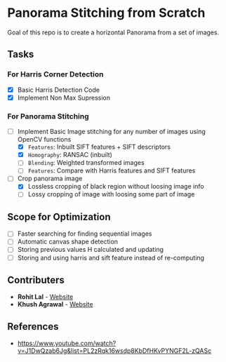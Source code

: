 # Panorama Stitching from Scratch

Goal of this repo is to create a horizontal Panorama from a set of images. 

## Tasks

### For Harris Corner Detection

- [X] Basic Harris Detection Code
- [x] Implement Non Max Supression 

### For Panorama Stitching

- [ ] Implement Basic Image stitching for any number of images using OpenCV functions
  - [x] `Features`: Inbuilt SIFT features + SIFT descriptors 
  - [x] `Homography`: RANSAC (inbuilt)
  - [ ] `Blending`: Weighted transformed images
  - [ ] `Features`: Compare with Harris features and SIFT features
- [ ] Crop panorama image
  - [x] Lossless cropping of black region without loosing image info
  - [ ] Lossy cropping of image with loosing some part of image 

## Scope for Optimization

- [ ] Faster searching for finding sequential images
- [ ] Automatic canvas shape detection
- [ ] Storing previous values H calculated and updating
- [ ] Storing and using harris and sift feature instead of re-computing

## Contributers

- **Rohit Lal** - [Website](http://take2rohit.github.io/)
- **Khush Agrawal** - [Website](https://khush3.github.io/)

## References

- https://www.youtube.com/watch?v=J1DwQzab6Jg&list=PL2zRqk16wsdp8KbDfHKvPYNGF2L-zQASc
<!-- - https://stackoverflow.com/questions/10632617/how-to-remove-black-part-from-the-image -->
